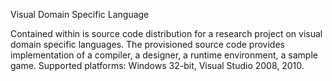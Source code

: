 Visual Domain Specific Language

Contained within is source code distribution for a research project on 
visual domain specific languages. The provisioned source code provides 
implementation of a compiler, a designer, a runtime environment, a sample
game. Supported platforms: Windows 32-bit, Visual Studio 2008, 2010.
